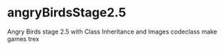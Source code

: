 # angryBirdsStage2.5
Angry Birds stage 2.5 with Class Inheritance and Images
codeclass make games trex